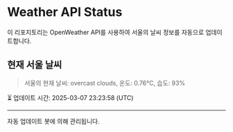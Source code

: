 
# Weather API Status

이 리포지토리는 OpenWeather API를 사용하여 서울의 날씨 정보를 자동으로 업데이트합니다.

## 현재 서울 날씨
> 서울의 현재 날씨: overcast clouds, 온도: 0.76°C, 습도: 93%

⏳ 업데이트 시간: 2025-03-07 23:23:58 (UTC)

---
자동 업데이트 봇에 의해 관리됩니다.
